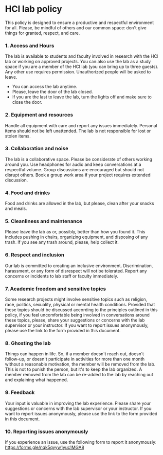# HCI lab policy
This policy is designed to ensure a productive and respectful environment for all. Please, be mindful of others and our common space: don't give things for granted, respect, and care.

### 1. Access and Hours
The lab is available to students and faculty involved in research with the HCI lab or working on approved projects. You can also use the lab as a study space if you are a member of the HCI lab (you can bring up to three guests). Any other use requires permission. Unauthorized people will be asked to leave.

- You can access the lab anytime.
- Please, leave the door of the lab closed.
- If you are the last to leave the lab, turn the lights off and make sure to close the door.

### 2. Equipment and resources
Handle all equipment with care and report any issues immediately.
Personal items should not be left unattended. The lab is not responsible for lost or stolen items.

### 3. Collaboration and noise
The lab is a collaborative space. Please be considerate of others working around you. Use headphones for audio and keep conversations at a respectful volume. Group discussions are encouraged but should not disrupt others. Book a group work area if your project requires extended discussion.

### 4. Food and drinks
Food and drinks are allowed in the lab, but please, clean after your snacks and meals.

### 5. Cleanliness and maintenance
Please leave the lab as or, possibly, better than how you found it. This includes pushing in chairs, organizing equipment, and disposing of any trash. If you see any trash around, please, help collect it.

### 6. Respect and inclusion
Our lab is committed to creating an inclusive environment. Discrimination, harassment, or any form of disrespect will not be tolerated. Report any concerns or incidents to lab staff or faculty immediately.

### 7. Academic freedom and sensitive topics
Some research projects might involve sensitive topics such as religion, race, politics, sexuality, physical or mental health conditions. Provided that these topics should be discussed according to the principles outlined in this policy, if you feel uncomfortable being involved in conversations around these topics, please, share your suggestions or concerns with the lab supervisor or your instructor. If you want to report issues anonymously, please use the link to the form provided in this document.

### 8. Ghosting the lab
Things can happen in life. So, if a member doesn't reach out, doesn't follow-up, or doesn't participate in activities for more than one month without a reasonable motivation, the member will be removed from the lab. This is not to punish the person, but it's to keep the lab organized. A member removed from the lab can be re-added to the lab by reaching out and explaining what happened.

### 9. Feedback
Your input is valuable in improving the lab experience. Please share your suggestions or concerns with the lab supervisor or your instructor. If you want to report issues anonymously, please use the link to the form provided in this document.

### 10. Reporting issues anonymously
If you experience an issue, use the following form to report it anonymously: https://forms.gle/nqk5qyyw1yuc1MGA8